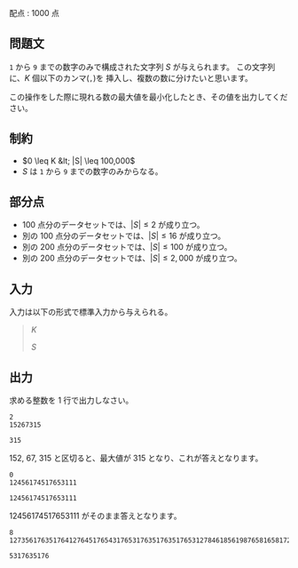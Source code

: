 配点 : $1000$ 点

## 問題文

`1` から `9` までの数字のみで構成された文字列 $S$ が与えられます。
この文字列に、$K$ 個以下のカンマ(`,`)を 挿入し、複数の数に分けたいと思います。

この操作をした際に現れる数の最大値を最小化したとき、その値を出力してください。

## 制約

- $0 \leq K &lt; |S| \leq 100,000$
- $S$ は `1` から `9` までの数字のみからなる。

## 部分点

- $100$ 点分のデータセットでは、$|S| \leq 2$ が成り立つ。
- 別の $100$ 点分のデータセットでは、$|S| \leq 16$ が成り立つ。
- 別の $200$ 点分のデータセットでは、$|S| \leq 100$ が成り立つ。
- 別の $200$ 点分のデータセットでは、$|S| \leq 2,000$ が成り立つ。

## 入力

入力は以下の形式で標準入力から与えられる。

> $K$
> 
> $S$

## 出力

求める整数を $1$ 行で出力しなさい。

```input1
2
15267315
```

```output1
315
```

$152$, $67$, $315$ と区切ると、最大値が $315$ となり、これが答えとなります。

```input2
0
12456174517653111
```

```output2
12456174517653111
```

$12456174517653111$ がそのまま答えとなります。

```input3
8
127356176351764127645176543176531763517635176531278461856198765816581726586715987216581
```

```output3
5317635176
```